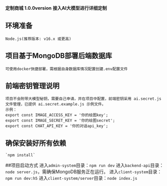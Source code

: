 **定制商城 1.0.0version**
**接入AI大模型进行详细定制**

## 环境准备
    Node.js(推荐版本: v16.x 或更高)

## 项目基于MongoDB部署后端数据库
    可使用docker快捷部署，需根据自身数据库情况配置创建.env配置文件

## 前端密钥管理说明
    项目不会附带大模型秘钥，需要自己申请，并在项目中配置，前端密钥采用 ai.secret.js 文件管理，已提供 ai.secret.example.js 示例文件。
    示例：
    export const IMAGE_ACCESS_KEY = '你的绘图key';
    export const IMAGE_SECRET_KEY = '你的绘图secret';
    export const CHAT_API_KEY = '你的对话api_key';

## 确保安装好所有依赖
    `npm install`

##项目启动方式
    进入`admin-system`目录：`npm run dev`
    进入`backend-api`目录：`node server.js`，需确保MongoDB服务正在运行。
    进入`client-system`目录：`npm run dev:h5`
    进入`client-system/server`目录：`node index.js`
